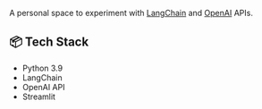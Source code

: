 A personal space to experiment with [LangChain](https://github.com/langchain-ai/langchain) and [OpenAI](https://platform.openai.com/) APIs.


## 📦 Tech Stack

- Python 3.9
- LangChain
- OpenAI API
- Streamlit